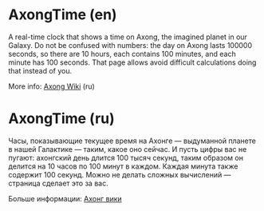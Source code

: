 # AxongTime (en)
A real-time clock that shows a time on Axong, the imagined planet in our Galaxy. Do not be confused with numbers: the day on Axong lasts 100000 seconds, so there are 10 hours, each contains 100 minutes, and each minute has 100 seconds. That page allows avoid difficult calculations doing that instead of you.

More info: [Axong Wiki](https://axong.fandom.com/ru/wiki/Project:Космическое) (ru)

# AxongTime (ru)
Часы, показывающие текущее время на Ахонге — выдуманной планете в нашей Галактике — таким, какое оно сейчас. И пусть цифры вас не пугают: ахонгский день длится 100 тысяч секунд, таким образом он делится на 10 часов по 100 минут в каждом. Каждая минута также содержит 100 секунд. Можно не делать сложных вычислений — страница сделает это за вас.

Больше информации: [Ахонг вики](https://axong.fandom.com/ru/wiki/Project:Космическое)
